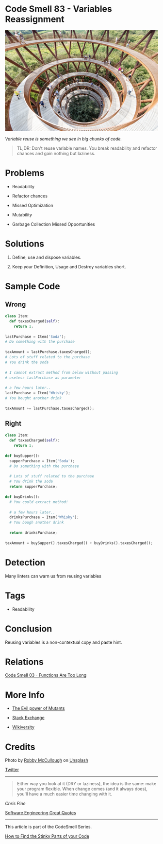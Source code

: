 # Code Smell 83 - Variables Reassignment

![Code Smell 83 - Variables Reassignment](Code%20Smell%2083%20-%20Variables%20Reassignment.jpg)

*Variable reuse is something we see in big chunks of code.*

> TL;DR: Don't reuse variable names. You break readability and refactor chances and gain nothing but laziness.

# Problems

- Readability

- Refactor chances

- Missed Optimization

- Mutability

- Garbage Collection Missed Opportunities

# Solutions

1. Define, use and dispose variables.

2. Keep your Definition, Usage and Destroy variables short.

# Sample Code

## Wrong

[Gist Url]: # (https://gist.github.com/mcsee/f97b6362fcfa4018e75d1d2ce9fc9169)
```python
class Item:
  def taxesCharged(self):
    return 1;

lastPurchase = Item('Soda');
# Do something with the purchase

taxAmount = lastPurchase.taxesCharged();
# Lots of stuff related to the purchase
# You drink the soda

# I cannot extract method from below without passing
# useless lastPurchase as parameter

# a few hours later..
lastPurchase = Item('Whisky');
# You bought another drink

taxAmount += lastPurchase.taxesCharged();
```

## Right

[Gist Url]: # (https://gist.github.com/mcsee/d5f970273099100449221f600cd7612f)
```python
class Item:
  def taxesCharged(self):
    return 1;
  
def buySupper():
  supperPurchase = Item('Soda');
  # Do something with the purchase
 
  # Lots of stuff related to the purchase
  # You drink the soda
  return supperPurchase;

def buyDrinks():
  # You could extract method! 

  # a few hours later..
  drinksPurchase = Item('Whisky');
  # You bough another drink
  
  return drinksPurchase;

taxAmount = buySupper().taxesCharged() + buyDrinks().taxesCharged();
```

# Detection

Many linters can warn us from reusing variables

# Tags

- Readability

# Conclusion

Reusing variables is a non-contextual copy and paste hint.

# Relations

[Code Smell 03 - Functions Are Too Long](https://github.com/mcsee/Software-Design-Articles/tree/main/Articles/Code%20Smells/Code%20Smell%2003%20-%20Functions%20Are%20Too%20Long/readme.md)

# More Info

- [The Evil power of Mutants](https://github.com/mcsee/Software-Design-Articles/tree/main/Articles/Theory/The%20Evil%20Power%20of%20Mutants/readme.md)

- [Stack Exchange](https://softwareengineering.stackexchange.com/questions/115520/should-i-reuse-variables)

- [Wikiversity](https://en.wikiversity.org/wiki/Software_Design/Don%27t_reuse_a_variable)

# Credits

Photo by [Robby McCullough](https://unsplash.com/@mybbor) on [Unsplash](https://unsplash.com/s/photos/spiral)

[Twitter](https://twitter.com/1414832436547133440)

* * *

> Either way you look at it (DRY or laziness), the idea is the same: make your program flexible. When change comes (and it always does), you'll have a much easier time changing with it.

_Chris Pine_
 
[Software Engineering Great Quotes](https://github.com/mcsee/Software-Design-Articles/tree/main/Articles/Quotes/Software%20Engineering%20Great%20Quotes/readme.md)

* * *

This article is part of the CodeSmell Series.

[How to Find the Stinky Parts of your Code](https://github.com/mcsee/Software-Design-Articles/tree/main/Articles/Code%20Smells/How%20to%20Find%20the%20Stinky%20parts%20of%20your%20Code/readme.md)